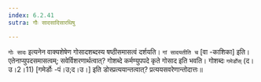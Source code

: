 ```yaml
---
index: 6.2.41
sutra: गौः सादसादिसारथिषु

---
```

   `गोः सादः` इत्यनेन वाक्यशेषेण गोसादशब्दस्य षष्ठीसमासत्वं दर्शयति। `गां सादयतीति च` [वा -काशिका] इति। एतेनाप्युपदसमासत्वम्; सवेर्विशरणार्थत्वात्? गोशब्दे कर्मण्युपपदे कृते गोसाद इति भवति। गोशब्दः `गमेर्डोस्` (द।उ।2।11) [गमेर्डोः -पं।उ;द।उ।] इति डोस्प्रत्ययान्तत्वात्? प्रत्ययसवरेणान्तोदात्तः॥
